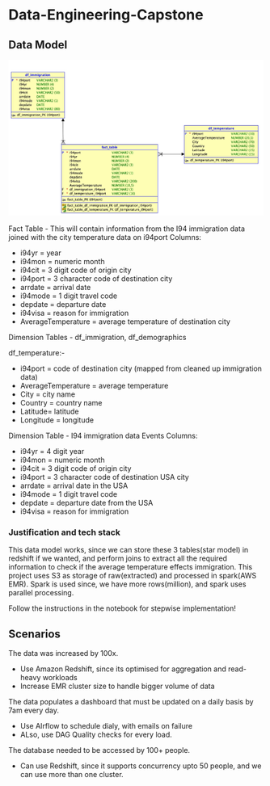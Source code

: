 # Data-Engineering-Capstone

## Data Model 

![alt txt](/models.jpg)


Fact Table - This will contain information from the I94 immigration data joined with the city temperature data on i94port 
Columns: 
* i94yr = year
* i94mon = numeric month
* i94cit = 3 digit code of origin city
* i94port = 3 character code of destination city
* arrdate = arrival date
* i94mode = 1 digit travel code
* depdate = departure date
* i94visa = reason for immigration
* AverageTemperature = average temperature of destination city


Dimension Tables - df_immigration, df_demographics

df_temperature:- 
* i94port = code of destination city (mapped from cleaned up immigration data)
* AverageTemperature = average temperature
* City = city name
* Country = country name
* Latitude= latitude
* Longitude = longitude


Dimension Table - I94 immigration data Events Columns:

* i94yr = 4 digit year
* i94mon = numeric month
* i94cit = 3 digit code of origin city
* i94port = 3 character code of destination USA city
* arrdate = arrival date in the USA
* i94mode = 1 digit travel code
* depdate = departure date from the USA
* i94visa = reason for immigration

### Justification and tech stack

This data model works, since we can store these 3 tables(star model) in redshift if we wanted, and perform joins to extract all the required information to check if the average temperature effects immigration.
This project uses S3 as storage of raw(extracted) and processed in spark(AWS EMR). Spark is used since, we have more rows(million), and spark uses parallel processing. 

Follow the instructions in the notebook for stepwise implementation!

## Scenarios

The data was increased by 100x.
*  Use Amazon Redshift, since its optimised for aggregation and read-heavy workloads
*  Increase EMR cluster size to handle bigger volume of data

The data populates a dashboard that must be updated on a daily basis by 7am every day.
*  Use AIrflow to schedule dialy, with emails on failure
*  ALso, use DAG Quality checks for every load.

The database needed to be accessed by 100+ people.
*  Can use Redshift, since it supports concurrency upto 50 people, and we can use more than one cluster.
